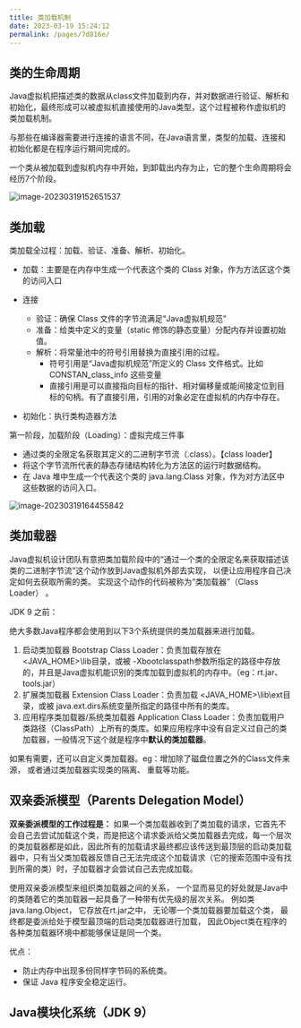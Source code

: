 ```yaml
---
title: 类加载机制
date: 2023-03-19 15:24:12
permalink: /pages/7d816e/
---
```




## 类的生命周期

Java虚拟机把描述类的数据从class文件加载到内存，并对数据进行验证、解析和初始化，最终形成可以被虚拟机直接使用的Java类型，这个过程被称作虚拟机的类加载机制。

与那些在编译器需要进行连接的语言不同，在Java语言里，类型的加载、连接和初始化都是在程序运行期间完成的。



一个类从被加载到虚拟机内存中开始，到卸载出内存为止，它的整个生命周期将会经历7个阶段。

![image-20230319152651537](https://p.ipic.vip/i73uih.png)

## 类加载

类加载全过程：加载、验证、准备、解析、初始化。

- 加载：主要是在内存中生成一个代表这个类的 Class 对象，作为方法区这个类的访问入口
- 连接
  - 验证：确保 Class 文件的字节流满足“Java虚拟机规范”
  - 准备：给类中定义的变量（static 修饰的静态变量）分配内存并设置初始值。
  - 解析：将常量池中的符号引用替换为直接引用的过程。
    - 符号引用是“Java虚拟机规范”所定义的 Class 文件格式。比如CONSTAN_class_info 这些变量
    - 直接引用是可以直接指向目标的指针、相对偏移量或能间接定位到目标的句柄。有了直接引用，引用的对象必定在虚拟机的内存中存在。
  
- 初始化：执行类构造器方法



第一阶段，加载阶段（Loading）：虚拟完成三件事

- 通过类的全限定名获取其定义的二进制字节流（.class）。【class loader】
- 将这个字节流所代表的静态存储结构转化为方法区的运行时数据结构。
- 在 Java 堆中生成一个代表这个类的 java.lang.Class 对象，作为对方法区中这些数据的访问入口。

![image-20230319164455842](https://p.ipic.vip/l3qmdj.png)

## 类加载器

Java虚拟机设计团队有意把类加载阶段中的“通过一个类的全限定名来获取描述该类的二进制字节流”这个动作放到Java虚拟机外部去实现， 以便让应用程序自己决定如何去获取所需的类。 实现这个动作的代码被称为“类加载器”（Class Loader） 。



JDK 9 之前：

绝大多数Java程序都会使用到以下3个系统提供的类加载器来进行加载。

1. 启动类加载器 Bootstrap Class Loader：负责加载存放在 <JAVA_HOME>\lib目录，或被 -Xbootclasspath参数所指定的路径中存放的，并且是Java虚拟机能识别的类库加载到虚拟机的内存中。（eg：rt.jar、tools.jar）
2. 扩展类加载器 Extension Class Loader：负责加载 <JAVA_HOME>\lib\ext目录，或被 java.ext.dirs系统变量所指定的路径中所有的类库。
3. 应用程序类加载器/系统类加载器 Application Class Loader：负责加载用户类路径（ClassPath）上所有的类库。如果应用程序中没有自定义过自己的类加载器，一般情况下这个就是程序中**默认的类加载器**。

如果有需要，还可以自定义类加载器。eg：增加除了磁盘位置之外的Class文件来源， 或者通过类加载器实现类的隔离、 重载等功能。 

## 双亲委派模型（Parents Delegation Model）

**双亲委派模型的工作过程是：** 如果一个类加载器收到了类加载的请求，它首先不会自己去尝试加载这个类，而是把这个请求委派给父类加载器去完成，每一个层次的类加载器都是如此，因此所有的加载请求最终都应该传送到最顶层的启动类加载器中，只有当父类加载器反馈自己无法完成这个加载请求（它的搜索范围中没有找到所需的类）时，子加载器才会尝试自己去完成加载。

使用双亲委派模型来组织类加载器之间的关系， 一个显而易见的好处就是Java中的类随着它的类加载器一起具备了一种带有优先级的层次关系。 例如类java.lang.Object， 它存放在rt.jar之中， 无论哪一个类加载器要加载这个类， 最终都是委派给处于模型最顶端的启动类加载器进行加载， 因此Object类在程序的各种类加载器环境中都能够保证是同一个类。



优点：

- 防止内存中出现多份同样字节码的系统类。
- 保证 Java 程序安全稳定运行。

## Java模块化系统（JDK 9）
